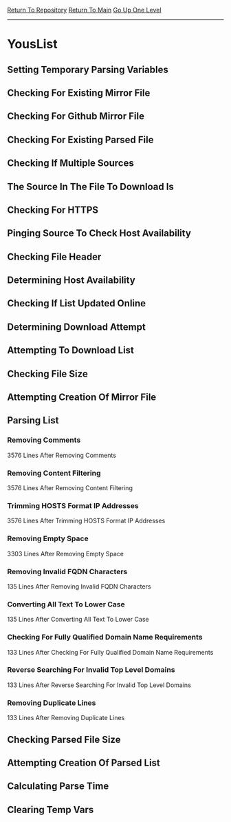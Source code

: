 [Return To Repository](https://github.com/deathbybandaid/piholeparser/)
[Return To Main](https://github.com/deathbybandaid/piholeparser/blob/master/RecentRunLogs/Mainlog.md)
[Go Up One Level](https://github.com/deathbybandaid/piholeparser/blob/master/RecentRunLogs/TopLevelScripts/30-Processing-Blacklists.md)
____________________________________
# YousList
## Setting Temporary Parsing Variables
## Checking For Existing Mirror File
## Checking For Github Mirror File
## Checking For Existing Parsed File
## Checking If Multiple Sources
## The Source In The File To Download Is
## Checking For HTTPS
## Pinging Source To Check Host Availability
## Checking File Header
## Determining Host Availability
## Checking If List Updated Online
## Determining Download Attempt
## Attempting To Download List
## Checking File Size
## Attempting Creation Of Mirror File
## Parsing List
### Removing Comments
3576 Lines After Removing Comments
### Removing Content Filtering
3576 Lines After Removing Content Filtering
### Trimming HOSTS Format IP Addresses
3576 Lines After Trimming HOSTS Format IP Addresses
### Removing Empty Space
3303 Lines After Removing Empty Space
### Removing Invalid FQDN Characters
135 Lines After Removing Invalid FQDN Characters
### Converting All Text To Lower Case
135 Lines After Converting All Text To Lower Case
### Checking For Fully Qualified Domain Name Requirements
133 Lines After Checking For Fully Qualified Domain Name Requirements
### Reverse Searching For Invalid Top Level Domains
133 Lines After Reverse Searching For Invalid Top Level Domains
### Removing Duplicate Lines
133 Lines After Removing Duplicate Lines
## Checking Parsed File Size
## Attempting Creation Of Parsed List
## Calculating Parse Time
## Clearing Temp Vars

